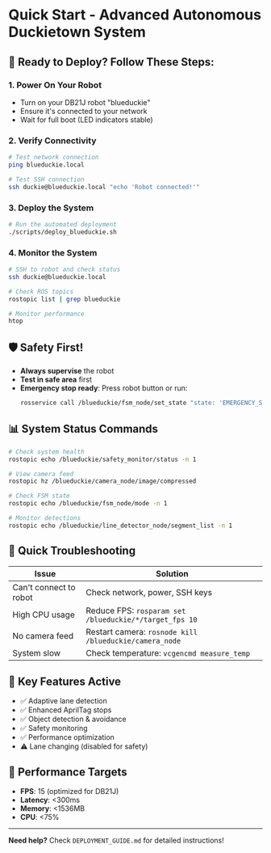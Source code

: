 # Quick Start - Advanced Autonomous Duckietown System

## 🚀 Ready to Deploy? Follow These Steps:

### 1. Power On Your Robot
- Turn on your DB21J robot "blueduckie"
- Ensure it's connected to your network
- Wait for full boot (LED indicators stable)

### 2. Verify Connectivity
```bash
# Test network connection
ping blueduckie.local

# Test SSH connection
ssh duckie@blueduckie.local "echo 'Robot connected!'"
```

### 3. Deploy the System
```bash
# Run the automated deployment
./scripts/deploy_blueduckie.sh
```

### 4. Monitor the System
```bash
# SSH to robot and check status
ssh duckie@blueduckie.local

# Check ROS topics
rostopic list | grep blueduckie

# Monitor performance
htop
```

## 🛡️ Safety First!
- **Always supervise** the robot
- **Test in safe area** first
- **Emergency stop ready**: Press robot button or run:
  ```bash
  rosservice call /blueduckie/fsm_node/set_state "state: 'EMERGENCY_STOP'"
  ```

## 📊 System Status Commands
```bash
# Check system health
rostopic echo /blueduckie/safety_monitor/status -n 1

# View camera feed
rostopic hz /blueduckie/camera_node/image/compressed

# Check FSM state
rostopic echo /blueduckie/fsm_node/mode -n 1

# Monitor detections
rostopic echo /blueduckie/line_detector_node/segment_list -n 1
```

## 🔧 Quick Troubleshooting
| Issue | Solution |
|-------|----------|
| Can't connect to robot | Check network, power, SSH keys |
| High CPU usage | Reduce FPS: `rosparam set /blueduckie/*/target_fps 10` |
| No camera feed | Restart camera: `rosnode kill /blueduckie/camera_node` |
| System slow | Check temperature: `vcgencmd measure_temp` |

## 📱 Key Features Active
- ✅ Adaptive lane detection
- ✅ Enhanced AprilTag stops
- ✅ Object detection & avoidance
- ✅ Safety monitoring
- ✅ Performance optimization
- ⚠️ Lane changing (disabled for safety)

## 🎯 Performance Targets
- **FPS**: 15 (optimized for DB21J)
- **Latency**: <300ms
- **Memory**: <1536MB
- **CPU**: <75%

---
**Need help?** Check `DEPLOYMENT_GUIDE.md` for detailed instructions!